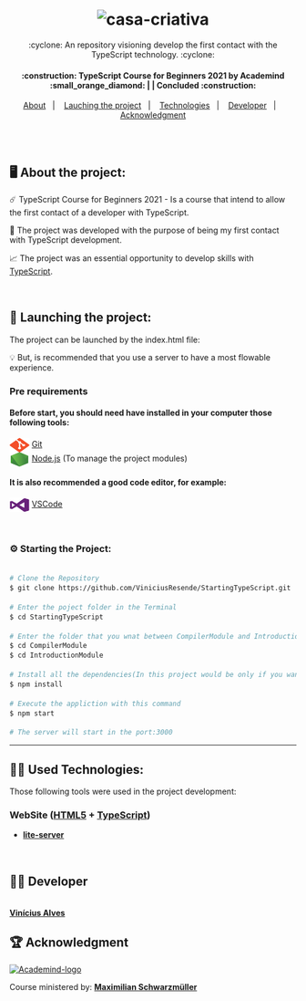 <h1 align="center">
  <img alt="casa-criativa" src="https://res.cloudinary.com/viniciusalvesdefaria/image/upload/v1613512220/TypeScript/TsCourse_v8slfx.jpg" width="400px" />
</h1>
<p align= "center">:cyclone: An repository visioning develop the first contact with the TypeScript technology. :cyclone:</p>

<h4 align="center"> 
	:construction:  TypeScript Course for Beginners 2021 by Academind :small_orange_diamond: | | Concluded  :construction:
</h4>

<p align="center">
  <a href="#desktop_computer-about-the-project">About</a>&nbsp;&nbsp;&nbsp;|&nbsp;&nbsp;&nbsp;
  <a href="#rocket-launching-the-project">Lauching the project</a>&nbsp;&nbsp;&nbsp;|&nbsp;&nbsp;&nbsp;
  <a href="#man_technologist-used-technologies">Technologies</a>&nbsp;&nbsp;&nbsp;|&nbsp;&nbsp;&nbsp;
  <a href="#raising_hand_man-developer">Developer</a>&nbsp;&nbsp;&nbsp;|&nbsp;&nbsp;&nbsp;
  <a href="#trophy-acknowledgment">Acknowledgment</a> 
</p>

</br>
</br>

## :desktop_computer: About the project:

:comet:  TypeScript Course for Beginners 2021 - Is a course that intend to allow the first contact of a developer with TypeScript.

:rocket: The project was developed with the purpose of being my first contact with TypeScript development.

:chart_with_upwards_trend: The project was an essential opportunity to develop skills with [TypeScript](https://www.typescriptlang.org/).  

</br>

## :rocket: Launching the project:

The project can be launched by the index.html file:

:bulb: But, is recommended that you use a server to have a most flowable experience.

### Pre requirements
#### Before start, you should need have installed in your computer those following tools:
<img align="center" alt="GIT" height="25" width="35" src="https://raw.githubusercontent.com/devicons/devicon/master/icons/git/git-original.svg" style="max-width:100%;">  [Git](https://git-scm.com)</img>
</br>
<img align="center" alt="NodeJS" height="25" width="35" src="https://raw.githubusercontent.com/devicons/devicon/master/icons/nodejs/nodejs-original.svg" style="max-width:100%;"> [Node.js](https://nodejs.org/en/) (To manage the project modules)</img>

#### It is also recommended a good code editor, for example: 
<img align="center" alt="VisualStudioCode" height="25" width="35" src="https://raw.githubusercontent.com/devicons/devicon/master/icons/visualstudio/visualstudio-plain.svg" style="max-width:100%;"> [VSCode](https://code.visualstudio.com/)</img>

</br>

### :gear: Starting the Project:

 ```bash

 # Clone the Repository
 $ git clone https://github.com/ViniciusResende/StartingTypeScript.git
 
 # Enter the poject folder in the Terminal
 $ cd StartingTypeScript
 
 # Enter the folder that you wnat between CompilerModule and IntroductionModule
 $ cd CompilerModule
 $ cd IntroductionModule
 
 # Install all the dependencies(In this project would be only if you want to use lite-server to a better experience) 
 $ npm install
 
 # Execute the appliction with this command
 $ npm start
 
 # The server will start in the port:3000
 
 ```
 
 ---
 
## :man_technologist: Used Technologies:

Those following tools were used in the project development:

### **WebSite**  ([HTML5](https://html5.org/) + [TypeScript](https://www.typescriptlang.org/))


-   **[lite-server](https://www.npmjs.com/package/lite-server)**

</br>

## :raising_hand_man: Developer

<a href="https://github.com/ViniciusResende">
 	<img src="https://res.cloudinary.com/viniciusalvesdefaria/image/upload/v1613257612/foto_perfil_rounded_mv1cpi.png" width="100px;" alt=""/>
 <br />
 	<b>Vinícius Alves</b></a> <a href="https://github.com/ViniciusResende" title="Vinícius Alves"></a>
 <br />
 
 ## :trophy: Acknowledgment

<a href="https://www.youtube.com/channel/UCSJbGtTlrDami-tDGPUV9-w">
 	<img src="https://res.cloudinary.com/academind-gmbh/image/upload/academind.com/site/academind-logo" width="300px;" alt="Academind-logo"/>
 </a> 
 <br />
 	<p>Course ministered by: <a href="https://www.udemy.com/course/understanding-typescript/#instructor-1"><b>Maximilian Schwarzmüller</b></a></p>
 <br />

